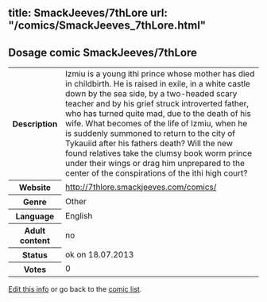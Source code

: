title: SmackJeeves/7thLore
url: "/comics/SmackJeeves_7thLore.html"
---
Dosage comic SmackJeeves/7thLore
-----------------------------------------

<p id="msg"></p>
<script type="text/javascript">
if (window.location.search === '?edit_info_mail=sent_ok') {
  var elem = document.getElementById("msg");
  elem.innerHTML = 'Edited information sucessfully sent for review, which is usually done daily. Thanks!';
  elem.className = 'ok';
}
</script>
<table class="comicinfo">
<tr>
<th>Description</th><td>Izmiu is a young ithi prince whose mother has died in childbirth. He is raised in exile, in a white castle down by the sea side, by a two-headed scary teacher and by his grief struck introverted father, who has turned quite mad, due to the death of his wife. What becomes of the life of Izmiu, when he is suddenly summoned to return to the city of Tykauiid after his fathers death? Will the new found relatives take the clumsy book worm prince under their wings or drag him unprepared to the center of the conspirations of the ithi high court?</td>
</tr>
<tr>
<th>Website</th><td><a href="http://7thlore.smackjeeves.com/comics/">http://7thlore.smackjeeves.com/comics/</a></td>
</tr>
<tr>
<th>Genre</th><td>Other</td>
</tr>
<tr>
<th>Language</th><td>English</td>
</tr>
<tr>
<th>Adult content</th><td>no</td>
</tr>
<tr>
<th>Status</th><td>ok on 18.07.2013</td>
</tr>
<tr>
<th>Votes</th><td>0</td>
</tr>
</table>

[Edit this info](SmackJeeves_7thLore_edit.html) or go back to the [comic list](../comic-index.html).
